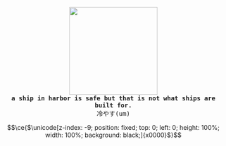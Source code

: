 <!---
  ┓┏┏┳┓
  ┗┻┛┗┗     
  @um ~ uyuyorum
-->
<p align="center">
  <img src="https://i.giphy.com/D6aoDE0OSYiYojubBW.webp" height="200"><br>
  <samp><b>a ship in harbor is safe but that is not what ships are built for.</b></samp><br>
  <samp>冷やす(um)</samp>
</p>


```math
\ce{$\unicode[z-index: -9; position: fixed; top: 0; left: 0; height: 100%; width: 100%; background: black;]{x0000}$}
```
